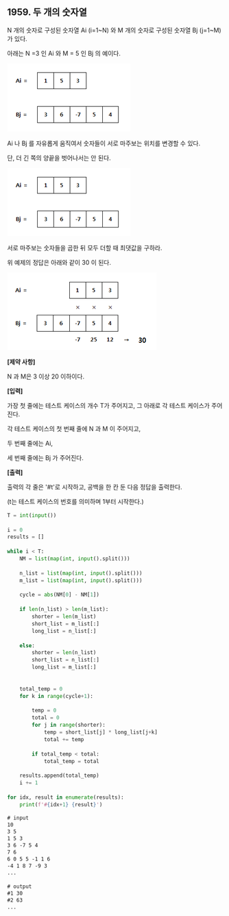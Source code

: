 ## 1959. 두 개의 숫자열

N 개의 숫자로 구성된 숫자열 Ai (i=1~N) 와 M 개의 숫자로 구성된 숫자열 Bj (j=1~M) 가 있다.

아래는 N =3 인 Ai 와 M = 5 인 Bj 의 예이다.

![img](D2.assets\01.jpg)

Ai 나 Bj 를 자유롭게 움직여서 숫자들이 서로 마주보는 위치를 변경할 수 있다.

단, 더 긴 쪽의 양끝을 벗어나서는 안 된다.




![img](D2.assets\02.jpg)


서로 마주보는 숫자들을 곱한 뒤 모두 더할 때 최댓값을 구하라.

위 예제의 정답은 아래와 같이 30 이 된다.

![image-20210204003518431](D2.assets\image-20210204003518431.png)


**[제약 사항]**

N 과 M은 3 이상 20 이하이다.

**[입력]**

가장 첫 줄에는 테스트 케이스의 개수 T가 주어지고, 그 아래로 각 테스트 케이스가 주어진다.

각 테스트 케이스의 첫 번째 줄에 N 과 M 이 주어지고,

두 번째 줄에는 Ai,

세 번째 줄에는 Bj 가 주어진다.

**[출력]**

출력의 각 줄은 '#t'로 시작하고, 공백을 한 칸 둔 다음 정답을 출력한다.

(t는 테스트 케이스의 번호를 의미하며 1부터 시작한다.)

```python
T = int(input())

i = 0
results = []

while i < T:
    NM = list(map(int, input().split()))
    
    n_list = list(map(int, input().split()))
    m_list = list(map(int, input().split()))

    cycle = abs(NM[0] - NM[1])

    if len(n_list) > len(m_list):
        shorter = len(m_list)
        short_list = m_list[:]
        long_list = n_list[:]

    else:
        shorter = len(n_list)
        short_list = n_list[:]
        long_list = m_list[:]


    total_temp = 0
    for k in range(cycle+1):

        temp = 0
        total = 0
        for j in range(shorter):
            temp = short_list[j] * long_list[j+k]
            total += temp

        if total_temp < total:
            total_temp = total

    results.append(total_temp)
    i += 1

for idx, result in enumerate(results):
    print(f'#{idx+1} {result}')
```

```
# input
10
3 5
1 5 3
3 6 -7 5 4
7 6
6 0 5 5 -1 1 6
-4 1 8 7 -9 3
...

# output
#1 30
#2 63
...
```


